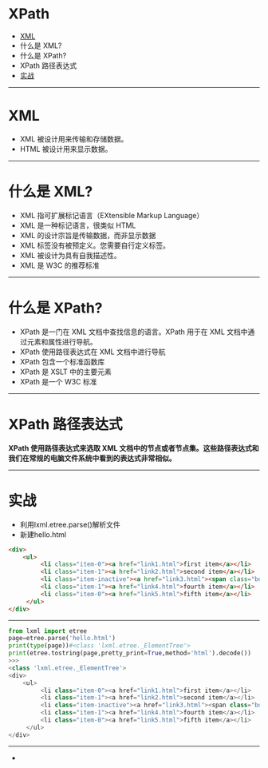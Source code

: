 # XPath
* [XML](#XML)
* 什么是 XML?
* 什么是 XPath?
* XPath 路径表达式
* [实战](#实战)

***
# XML
* XML 被设计用来传输和存储数据。
* HTML 被设计用来显示数据。

***
# 什么是 XML?
* XML 指可扩展标记语言（EXtensible Markup Language）
* XML 是一种标记语言，很类似 HTML
* XML 的设计宗旨是传输数据，而非显示数据
* XML 标签没有被预定义。您需要自行定义标签。
* XML 被设计为具有自我描述性。
* XML 是 W3C 的推荐标准

***
# 什么是 XPath?
* XPath 是一门在 XML 文档中查找信息的语言。XPath 用于在 XML 文档中通过元素和属性进行导航。
* XPath 使用路径表达式在 XML 文档中进行导航
* XPath 包含一个标准函数库
* XPath 是 XSLT 中的主要元素
* XPath 是一个 W3C 标准

***
# XPath 路径表达式
**XPath 使用路径表达式来选取 XML 文档中的节点或者节点集。这些路径表达式和我们在常规的电脑文件系统中看到的表达式非常相似。**





***
# 实战
* 利用lxml.etree.parse()解析文件
* 新建hello.html
```html
<div>
    <ul>
         <li class="item-0"><a href="link1.html">first item</a></li>
         <li class="item-1"><a href="link2.html">second item</a></li>
         <li class="item-inactive"><a href="link3.html"><span class="bold">third item</span></a></li>
         <li class="item-1"><a href="link4.html">fourth item</a></li>
         <li class="item-0"><a href="link5.html">fifth item</a></li>
     </ul>
</div>
```
***
```python
from lxml import etree
page=etree.parse('hello.html')
print(type(page))#<class 'lxml.etree._ElementTree'>
print(etree.tostring(page,pretty_print=True,method='html').decode())
>>>
<class 'lxml.etree._ElementTree'>
<div>
    <ul>
         <li class="item-0"><a href="link1.html">first item</a></li>
         <li class="item-1"><a href="link2.html">second item</a></li>
         <li class="item-inactive"><a href="link3.html"><span class="bold">third item</span></a></li>
         <li class="item-1"><a href="link4.html">fourth item</a></li>
         <li class="item-0"><a href="link5.html">fifth item</a></li>
     </ul>
</div>
```

***
* 

